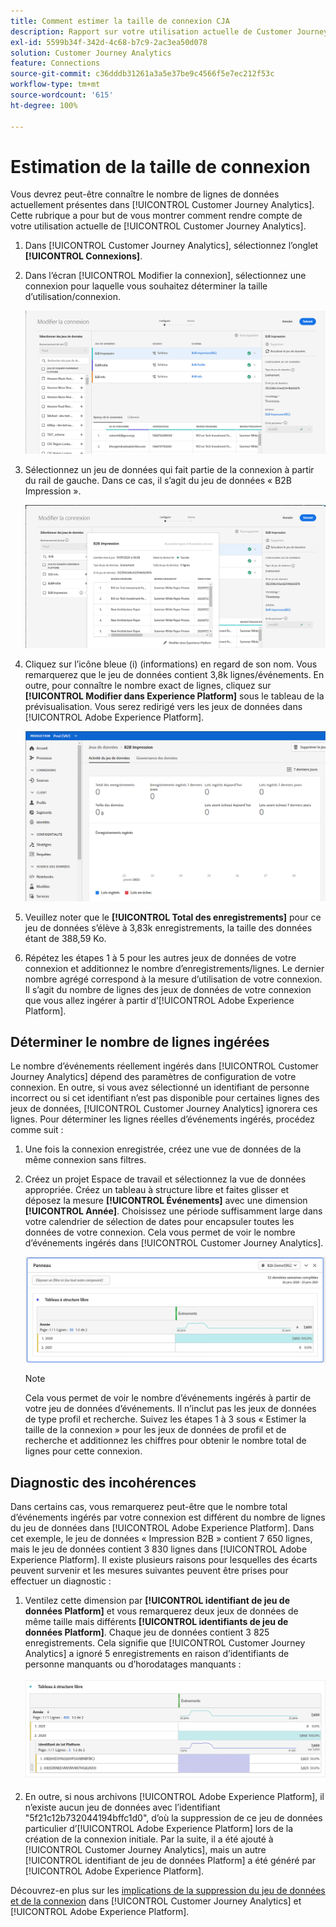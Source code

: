 ```yaml
---
title: Comment estimer la taille de connexion CJA
description: Rapport sur votre utilisation actuelle de Customer Journey Analytics
exl-id: 5599b34f-342d-4c68-b7c9-2ac3ea50d078
solution: Customer Journey Analytics
feature: Connections
source-git-commit: c36dddb31261a3a5e37be9c4566f5e7ec212f53c
workflow-type: tm+mt
source-wordcount: '615'
ht-degree: 100%

---
```


# Estimation de la taille de connexion

Vous devrez peut-être connaître le nombre de lignes de données actuellement présentes dans [!UICONTROL Customer Journey Analytics]. Cette rubrique a pour but de vous montrer comment rendre compte de votre utilisation actuelle de [!UICONTROL Customer Journey Analytics].

1. Dans [!UICONTROL Customer Journey Analytics], sélectionnez l’onglet **[!UICONTROL Connexions]**.
1. Dans lʼécran [!UICONTROL Modifier la connexion], sélectionnez une connexion pour laquelle vous souhaitez déterminer la taille dʼutilisation/connexion.

   ![Modifier la connexion](assets/edit-connection.png)

1. Sélectionnez un jeu de données qui fait partie de la connexion à partir du rail de gauche. Dans ce cas, il s’agit du jeu de données « B2B Impression ».

   ![jeu de données](assets/dataset.png)

1. Cliquez sur l’icône bleue (i) (informations) en regard de son nom. Vous remarquerez que le jeu de données contient 3,8k lignes/événements. En outre, pour connaître le nombre exact de lignes, cliquez sur **[!UICONTROL Modifier dans Experience Platform]** sous le tableau de la prévisualisation. Vous serez redirigé vers les jeux de données dans [!UICONTROL Adobe Experience Platform].

   ![Informations sur le jeu de données AEP](assets/data-size.png)

1. Veuillez noter que le **[!UICONTROL Total des enregistrements]** pour ce jeu de données sʼélève à 3,83k enregistrements, la taille des données étant de 388,59 Ko.

1. Répétez les étapes 1 à 5 pour les autres jeux de données de votre connexion et additionnez le nombre d’enregistrements/lignes. Le dernier nombre agrégé correspond à la mesure d’utilisation de votre connexion. Il sʼagit du nombre de lignes des jeux de données de votre connexion que vous allez ingérer à partir dʼ[!UICONTROL Adobe Experience Platform].

## Déterminer le nombre de lignes ingérées

Le nombre dʼévénements réellement ingérés dans [!UICONTROL Customer Journey Analytics] dépend des paramètres de configuration de votre connexion. En outre, si vous avez sélectionné un identifiant de personne incorrect ou si cet identifiant nʼest pas disponible pour certaines lignes des jeux de données, [!UICONTROL Customer Journey Analytics] ignorera ces lignes. Pour déterminer les lignes réelles dʼévénements ingérés, procédez comme suit :

1. Une fois la connexion enregistrée, créez une vue de données de la même connexion sans filtres.
1. Créez un projet Espace de travail et sélectionnez la vue de données appropriée. Créez un tableau à structure libre et faites glisser et déposez la mesure **[!UICONTROL Événements]** avec une dimension **[!UICONTROL Année]**. Choisissez une période suffisamment large dans votre calendrier de sélection de dates pour encapsuler toutes les données de votre connexion. Cela vous permet de voir le nombre dʼévénements ingérés dans [!UICONTROL Customer Journey Analytics].

   ![Projet Espace de travail](assets/event-number.png)

   >[!NOTE]
   >
   >Cela vous permet de voir le nombre dʼévénements ingérés à partir de votre jeu de données dʼévénements. Il n’inclut pas les jeux de données de type profil et recherche. Suivez les étapes 1 à 3 sous « Estimer la taille de la connexion » pour les jeux de données de profil et de recherche et additionnez les chiffres pour obtenir le nombre total de lignes pour cette connexion.

## Diagnostic des incohérences

Dans certains cas, vous remarquerez peut-être que le nombre total dʼévénements ingérés par votre connexion est différent du nombre de lignes du jeu de données dans [!UICONTROL Adobe Experience Platform]. Dans cet exemple, le jeu de données « Impression B2B » contient 7 650 lignes, mais le jeu de données contient 3 830 lignes dans [!UICONTROL Adobe Experience Platform]. Il existe plusieurs raisons pour lesquelles des écarts peuvent survenir et les mesures suivantes peuvent être prises pour effectuer un diagnostic :

1. Ventilez cette dimension par **[!UICONTROL identifiant de jeu de données Platform]** et vous remarquerez deux jeux de données de même taille mais différents **[!UICONTROL identifiants de jeu de données Platform]**. Chaque jeu de données contient 3 825 enregistrements. Cela signifie que [!UICONTROL Customer Journey Analytics] a ignoré 5 enregistrements en raison d’identifiants de personne manquants ou d’horodatages manquants :

   ![ventilation](assets/data-size2.png)

1. En outre, si nous archivons [!UICONTROL Adobe Experience Platform], il nʼexiste aucun jeu de données avec lʼidentifiant &quot;5f21c12b732044194bffc1d0&quot;, dʼoù la suppression de ce jeu de données particulier dʼ[!UICONTROL Adobe Experience Platform] lors de la création de la connexion initiale. Par la suite, il a été ajouté à [!UICONTROL Customer Journey Analytics], mais un autre [!UICONTROL identifiant de jeu de données Platform] a été généré par [!UICONTROL Adobe Experience Platform].

Découvrez-en plus sur les [implications de la suppression du jeu de données et de la connexion](https://experienceleague.adobe.com/docs/analytics-platform/using/cja-overview/cja-faq.html?lang=fr#implications-of-deleting-data-components) dans [!UICONTROL Customer Journey Analytics] et [!UICONTROL Adobe Experience Platform].
